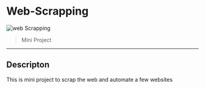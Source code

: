 # Web-Scrapping

![web Scrapping](https://fiverr-res.cloudinary.com/images/t_main1,q_auto,f_auto,q_auto,f_auto/gigs/135171944/original/32f12a37299e4db4649677711813fc4534620e7f/do-python-web-scraping-and-data-mining.png)

> Mini Project
---
## Descripton

This is mini project to scrap the web and automate a few websites
